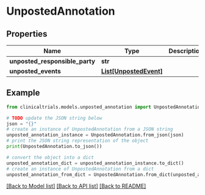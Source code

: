 # UnpostedAnnotation


## Properties

Name | Type | Description | Notes
------------ | ------------- | ------------- | -------------
**unposted_responsible_party** | **str** |  | [optional] 
**unposted_events** | [**List[UnpostedEvent]**](UnpostedEvent.md) |  | [optional] 

## Example

```python
from clinicaltrials.models.unposted_annotation import UnpostedAnnotation

# TODO update the JSON string below
json = "{}"
# create an instance of UnpostedAnnotation from a JSON string
unposted_annotation_instance = UnpostedAnnotation.from_json(json)
# print the JSON string representation of the object
print(UnpostedAnnotation.to_json())

# convert the object into a dict
unposted_annotation_dict = unposted_annotation_instance.to_dict()
# create an instance of UnpostedAnnotation from a dict
unposted_annotation_from_dict = UnpostedAnnotation.from_dict(unposted_annotation_dict)
```
[[Back to Model list]](../README.md#documentation-for-models) [[Back to API list]](../README.md#documentation-for-api-endpoints) [[Back to README]](../README.md)


